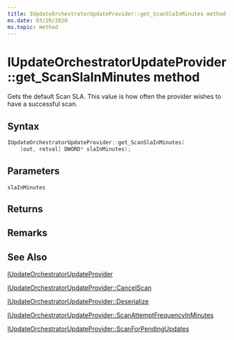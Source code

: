 ```yaml
---
title: IUpdateOrchestratorUpdateProvider::get_ScanSlaInMinutes method
ms.date: 03/20/2020
ms.topic: method
---
```


# IUpdateOrchestratorUpdateProvider::get_ScanSlaInMinutes method
Gets the default Scan SLA. This value is how often the provider wishes to have a successful scan.

## Syntax
```cpp
IUpdateOrchestratorUpdateProvider::get_ScanSlaInMinutes(
    [out, retval] DWORD* slaInMinutes);
```
## Parameters

`slaInMinutes`


## Returns


## Remarks

## See Also

[IUpdateOrchestratorUpdateProvider](iupdateorchestratorupdateprovider.md)

[IUpdateOrchestratorUpdateProvider::CancelScan](iupdateorchestratorupdateprovider-cancelscan.md)

[IUpdateOrchestratorUpdateProvider::Deserialize](iupdateorchestratorupdateprovider-deserialize.md)

[IUpdateOrchestratorUpdateProvider::ScanAttemptFrequencyInMinutes](iupdateorchestratorupdateprovider-scanattemptfrequencyinminutes.md)

[IUpdateOrchestratorUpdateProvider::ScanForPendingUpdates](iupdateorchestratorupdateprovider-scanforpendingupdates.md) 

